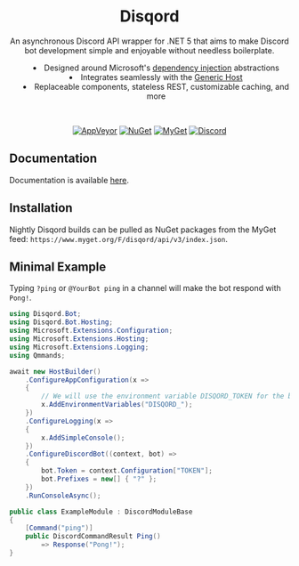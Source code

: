 <div align="center">
    <h1> Disqord </h1>
    <p> An asynchronous Discord API wrapper for .NET 5 that aims to make Discord bot development simple and enjoyable without needless boilerplate. </p>
    <ul style="list-style-position: inside">
        <li>
            Designed around Microsoft's <a href="https://docs.microsoft.com/en-us/dotnet/core/extensions/dependency-injection">dependency injection</a> abstractions
        </li>
        <li>
            Integrates seamlessly with the <a href="https://docs.microsoft.com/en-us/dotnet/core/extensions/generic-host">Generic Host</a>
        </li>
        <li>
            Replaceable components, stateless REST, customizable caching, and more
        </li>
    </ul>
<br>

[![AppVeyor](https://img.shields.io/appveyor/build/Quahu/Disqord/master?style=flat-square&label=AppVeyor&logo=appveyor)](https://ci.appveyor.com/project/Quahu/disqord)
[![NuGet](https://img.shields.io/nuget/v/Disqord.svg?style=flat-square&label=NuGet&logo=nuget&color=blue)](https://www.nuget.org/packages/Disqord/)
[![MyGet](https://img.shields.io/myget/disqord/vpre/Disqord.svg?style=flat-square&label=MyGet&logo=nuget&color=darkorchid)](https://www.myget.org/feed/disqord/package/nuget/Disqord)
[![Discord](https://img.shields.io/discord/416256456505950215.svg?style=flat-square&label=Discord&logo=discord&color=738ADB)](https://discord.gg/eUMSXGZ)
</div>

## Documentation
Documentation is available [here](https://quahu.github.io/Disqord/).

## Installation
Nightly Disqord builds can be pulled as NuGet packages from the MyGet feed: `https://www.myget.org/F/disqord/api/v3/index.json`.

## Minimal Example
Typing `?ping` or `@YourBot ping` in a channel will make the bot respond with `Pong!`.
```cs
using Disqord.Bot;
using Disqord.Bot.Hosting;
using Microsoft.Extensions.Configuration;
using Microsoft.Extensions.Hosting;
using Microsoft.Extensions.Logging;
using Qmmands;

await new HostBuilder()
    .ConfigureAppConfiguration(x =>
    {
        // We will use the environment variable DISQORD_TOKEN for the bot token.
        x.AddEnvironmentVariables("DISQORD_");
    })
    .ConfigureLogging(x =>
    {
        x.AddSimpleConsole();
    })
    .ConfigureDiscordBot((context, bot) =>
    {
        bot.Token = context.Configuration["TOKEN"];
        bot.Prefixes = new[] { "?" };
    })
    .RunConsoleAsync();

public class ExampleModule : DiscordModuleBase
{
    [Command("ping")]
    public DiscordCommandResult Ping()
        => Response("Pong!");
}

```
